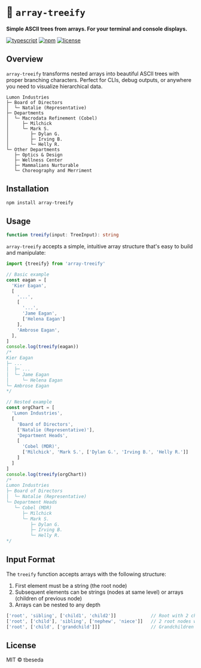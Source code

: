 # 🪾 `array-treeify`

**Simple ASCII trees from arrays. For your terminal and console displays.**

[![typescript](https://img.shields.io/badge/TypeScript-007ACC?style=flat&logo=typescript&logoColor=white)](https://www.typescriptlang.org/)
[![npm](https://img.shields.io/npm/v/array-treeify.svg)](https://www.npmjs.com/package/array-treeify)
[![license](https://img.shields.io/badge/license-MIT-blue.svg)](https://github.com/tbeseda/array-treeify/blob/main/LICENSE)

## Overview

`array-treeify` transforms nested arrays into beautiful ASCII trees with proper branching characters. Perfect for CLIs, debug outputs, or anywhere you need to visualize hierarchical data.

```
Lumon Industries
├─ Board of Directors
│  └─ Natalie (Representative)
├─ Departments
│  └─ Macrodata Refinement (Cobel)
│     ├─ Milchick
│     └─ Mark S.
│        ├─ Dylan G.
│        ├─ Irving B.
│        └─ Helly R.
└─ Other Departments
   ├─ Optics & Design
   ├─ Wellness Center
   ├─ Mammalians Nurturable
   └─ Choreography and Merriment
```

## Installation

```bash
npm install array-treeify
```

## Usage

```typescript
function treeify(input: TreeInput): string
```

`array-treeify` accepts a simple, intuitive array structure that's easy to build and manipulate:

```typescript
import {treeify} from 'array-treeify'

// Basic example
const eagan = [
  'Kier Eagan', 
  [
    '...',
    [
      '...',
      'Jame Eagan',
      ['Helena Eagan']
    ],
    'Ambrose Eagan',
  ],
]
console.log(treeify(eagan))
/*
Kier Eagan
├─ ...
│  ├─ ...
│  └─ Jame Eagan
│     └─ Helena Eagan
└─ Ambrose Eagan
*/

// Nested example
const orgChart = [
  'Lumon Industries',
  [
    'Board of Directors',
    ['Natalie (Representative)'],
    'Department Heads',
    [
      'Cobel (MDR)',
      ['Milchick', 'Mark S.', ['Dylan G.', 'Irving B.', 'Helly R.']]
    ]
  ]
]
console.log(treeify(orgChart))
/*
Lumon Industries
├─ Board of Directors
│  └─ Natalie (Representative)
└─ Department Heads
   └─ Cobel (MDR)
      ├─ Milchick
      └─ Mark S.
         ├─ Dylan G.
         ├─ Irving B.
         └─ Helly R.
*/
```

## Input Format

The `treeify` function accepts arrays with the following structure:

1. First element must be a string (the root node)
2. Subsequent elements can be strings (nodes at same level) or arrays (children of previous node)
3. Arrays can be nested to any depth

```typescript
['root', 'sibling', ['child1', 'child2']]             // Root with 2 children
['root', ['child'], 'sibling', ['nephew', 'niece']]   // 2 root nodes with children
['root', ['child', ['grandchild']]]                   // Grandchildren
```

## License

MIT © tbeseda
